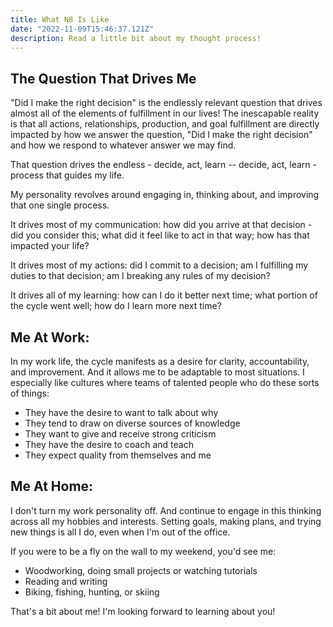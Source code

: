 ```yaml
---
title: What N8 Is Like
date: "2022-11-09T15:46:37.121Z"
description: Read a little bit about my thought process!
---
```

## The Question That Drives Me

"Did I make the right decision" is the endlessly relevant question that drives almost all of the elements of fulfillment in our lives! The inescapable reality is that all actions, relationships, production, and goal fulfillment are directly impacted by how we answer the question, "Did I make the right decision" and how we respond to whatever answer we may find. 

That question drives the endless - decide, act, learn -- decide, act, learn  - process that guides my life.

My personality revolves around engaging in, thinking about, and improving that one single process. 

It drives most of my communication: how did you arrive at that decision - did you consider this; what did it feel like to act in that way; how has that impacted your life? 

It drives most of my actions: did I commit to a decision; am I fulfilling my duties to that decision; am I breaking any rules of my decision? 

It drives all of my learning: how can I do it better next time; what portion of the cycle went well; how do I learn more next time?



## Me At Work:

In my work life, the cycle manifests as a desire for clarity, accountability, and improvement. And it allows me to be adaptable to most situations. I especially like cultures where teams of talented people who do these sorts of things:

- They have the desire to want to talk about why
- They tend to draw on diverse sources of knowledge
- They want to give and receive strong criticism
- They have the desire to coach and teach 
- They expect quality from themselves and me



## Me At Home:

I don't turn my work personality off. And continue to engage in this thinking across all my hobbies and interests. Setting goals, making plans, and trying new things is all I do, even when I'm out of the office. 

If you were to be a fly on the wall to my weekend, you'd see me:

- Woodworking, doing small projects or watching tutorials 
- Reading and writing
- Biking, fishing, hunting, or skiing



That's a bit about me! I'm looking forward to learning about you!

